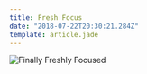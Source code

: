```yaml
---
title: Fresh Focus
date: "2018-07-22T20:30:21.284Z"
template: article.jade
---
```


![Finally Freshly Focused](animation-2018-07-22_11-45-51.gif)
